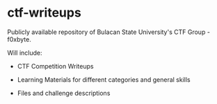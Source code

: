 # ctf-writeups

Publicly available repository of Bulacan State University's CTF Group - f0xbyte.

Will include:

- CTF Competition Writeups

- Learning Materials for different categories and general skills

- Files and challenge descriptions

